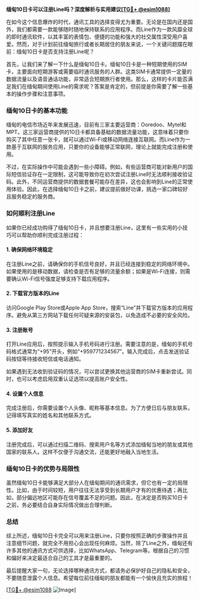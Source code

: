 **缅甸10日卡可以注册Line吗？深度解析与实用建议[[TG💪+ @esim1088](https://t.me/s/esim1088)]**

在如今这个信息爆炸的时代，通讯工具的选择变得尤为重要。无论是在国内还是国外，我们都需要一款能够随时随地保持联系的应用程序。而Line作为一款风靡全球的即时通讯软件，以其丰富的表情包、便捷的功能和强大的社交属性深受用户喜爱。然而，对于计划前往缅甸旅行或者长期居住的朋友来说，一个关键问题摆在眼前：缅甸10日卡是否支持注册Line呢？

首先，让我们来了解一下什么是缅甸10日卡。缅甸10日卡是一种短期使用的SIM卡，主要面向短期游客或需要临时通讯服务的人群。这类SIM卡通常提供一定量的数据流量以及语音通话功能，非常适合短期旅行者使用。那么，这样的卡片能否满足我们在缅甸期间使用Line的需求呢？答案是肯定的，但前提是你需要了解一些基本的操作步骤和注意事项。

### **缅甸10日卡的基本功能**
缅甸的电信市场近年来发展迅速，目前有三家主要运营商：Ooredoo、Mytel和MPT。这三家运营商提供的10日卡都具备基础的数据流量功能，这意味着只要你购买了其中任意一张卡，就可以通过Wi-Fi或移动网络连接互联网。而Line作为一款基于互联网的服务应用，只要你的设备能够正常联网，理论上就能完成注册和使用。

不过，在实际操作中可能会遇到一些小障碍。例如，有些运营商可能对新用户的国际短信验证存在一定限制，这可能导致你在初次尝试注册Line时无法顺利接收验证码。此外，不同运营商提供的数据套餐可能存在差异，这也会影响到Line的正常使用体验。因此，在选择缅甸10日卡之前，建议提前做好功课，挑选一家口碑较好且服务稳定的服务商。

### **如何顺利注册Line**
如果你已经成功购得了缅甸10日卡，并且想要注册Line，这里有一些实用的小技巧可以帮助你顺利完成注册过程：

#### **1. 确保网络环境稳定**
在注册Line之前，请确保你的手机信号良好，并且已经连接到稳定的网络环境中。如果使用的是移动数据，请检查是否有足够的流量余额；如果是Wi-Fi连接，则需要确认Wi-Fi信号强度足够支持下载应用程序。

#### **2. 下载官方版本的Line**
访问Google Play Store或Apple App Store，搜索“Line”并下载官方版本的应用程序。避免从第三方网站下载任何可疑来源的安装包，以免造成不必要的安全风险。

#### **3. 注册账号**
打开Line应用后，按照提示输入手机号码进行注册。需要注意的是，缅甸的手机号码格式通常为“+95”开头，例如“+959771234567”。输入完成后，点击发送验证码按钮等待接收短信或电话通知。

如果遇到无法收到验证码的情况，可以尝试更换其他运营商的SIM卡重新尝试。同时，也可以考虑启用双重认证选项以提高账户安全性。

#### **4. 设置个人信息**
完成注册后，你需要设置个人头像、昵称等基本信息。为了方便日后与朋友联系，记得填写真实的姓名和其他联系方式。

#### **5. 添加好友**
注册完成后，可以通过扫描二维码、搜索用户名等方式添加缅甸当地的朋友或其他国家的联系人。这样不仅便于沟通交流，还能更好地融入当地生活。

### **缅甸10日卡的优势与局限性**
虽然缅甸10日卡能够满足大部分人在缅甸期间的通讯需求，但它也有一定的局限性。比如，由于时间较短，用户往往无法享受到长期用户才有的优惠待遇；再比如，部分偏远地区可能存在信号覆盖不足的问题。因此，在决定是否购买10日卡之前，务必要结合自身实际情况做出合理判断。

### **总结**
综上所述，缅甸10日卡完全可以用来注册Line，只要你按照正确的步骤操作并且注意细节问题，就完全不用担心会出现任何麻烦。当然，除了Line之外，缅甸还有许多其他的通讯方式可供选择，比如WhatsApp、Telegram等。根据自己的习惯和偏好来决定最适合自己的工具才是最重要的。

最后提醒大家一句，无论选择哪种通讯方式，都请务必保护好自己的隐私和安全，不要随意泄露个人信息。希望每位前往缅甸的朋友都能有一个愉快且充实的旅程！

[[TG💪+ @esim1088](https://t.me/s/esim1088) ![Image](https://i.postimg.cc/4NQfJmqS/Snipaste-2025-05-13-00-14-12.png)]